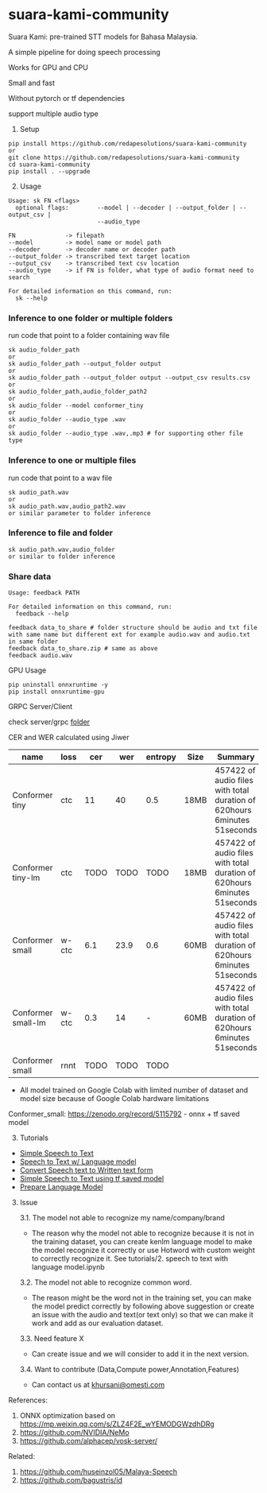 # suara-kami-community

Suara Kami: pre-trained STT models for Bahasa Malaysia.

A simple pipeline for doing speech processing

Works for GPU and CPU

Small and fast

Without pytorch or tf dependencies

support multiple audio type

1. Setup

```
pip install https://github.com/redapesolutions/suara-kami-community
or
git clone https://github.com/redapesolutions/suara-kami-community
cd suara-kami-community
pip install . --upgrade
```

2. Usage

```
Usage: sk FN <flags>
  optional flags:        --model | --decoder | --output_folder | --output_csv |
                         --audio_type

FN              -> filepath
--model         -> model name or model path
--decoder       -> decoder name or decoder path
--output_folder -> transcribed text target location
--output_csv    -> transcribed text csv location
--audio_type    -> if FN is folder, what type of audio format need to search

For detailed information on this command, run:
  sk --help
```

### Inference to one folder or multiple folders
run code that point to a folder containing wav file
```
sk audio_folder_path
or
sk audio_folder_path --output_folder output
or
sk audio_folder_path --output_folder output --output_csv results.csv
or 
sk audio_folder_path,audio_folder_path2
or
sk audio_folder --model conformer_tiny
or
sk audio_folder --audio_type .wav
or
sk audio_folder --audio_type .wav,.mp3 # for supporting other file type
```

### Inference to one or multiple files
run code that point to a wav file
```
sk audio_path.wav
or
sk audio_path.wav,audio_path2.wav
or similar parameter to folder inference
```

### Inference to file and folder
```
sk audio_path.wav,audio_folder
or similar to folder inference
```

### Share data
```
Usage: feedback PATH

For detailed information on this command, run:
  feedback --help
```
```
feedback data_to_share # folder structure should be audio and txt file with same name but different ext for example audio.wav and audio.txt in same folder
feedback data_to_share.zip # same as above
feedback audio.wav
```

GPU Usage

```
pip uninstall onnxruntime -y
pip install onnxruntime-gpu
```

GRPC Server/Client

check server/grpc [folder]("./server/grpc")

CER and WER calculated using Jiwer

| name               | loss  | cer | wer  | entropy |  Size  | Summary                                                                  |
| ------------------ | ----- | --- | ---- | ------- |  ----  | ------------------------------------------------------------------------ |
| Conformer tiny     | ctc   | 11  | 40   | 0.5     |  18MB  | 457422 of audio files with total duration of 620hours 6minutes 51seconds |
| Conformer tiny-lm     | ctc   | TODO  | TODO   | TODO     |  18MB  | 457422 of audio files with total duration of 620hours 6minutes 51seconds |
| Conformer small    | w-ctc | 6.1 | 23.9 | 0.6     |  60MB  | 457422 of audio files with total duration of 620hours 6minutes 51seconds |
| Conformer small-lm | w-ctc | 0.3 | 14   | -       |  60MB  | 457422 of audio files with total duration of 620hours 6minutes 51seconds |
| Conformer small    | rnnt  | TODO| TODO | TODO    |        |                                                                          |

* All model trained on Google Colab with limited number of dataset and model size because of Google Colab hardware limitations

Conformer_small: https://zenodo.org/record/5115792 - onnx + tf saved model

3. Tutorials

- [Simple Speech to Text](./tutorials/1.speech_to_text.ipynb)
- [Speech to Text w/ Language model](./tutorials/2.speech_to_text_with_language_model.ipynb)
- [Convert Speech text to Written text form](./tutorials/3.normalize_text.ipynb)
- [Simple Speech to Text using tf saved model](./tutorials/4.tensorflow_inference.ipynb)
- [Prepare Language Model](https://github.com/huseinzol05/malaya-speech/blob/b44d08a225ce9ea6881527cd66018453feb1ace4/pretrained-model/stt/prepare-lm/README.md#L10)

3. Issue

    3.1. The model not able to recognize my name/company/brand
    - The reason why the model not able to recognize because it is not in the training dataset, you can create kenlm language model to make the model recognize it correctly or use Hotword with custom weight to correctly recognize it. See tutorials/2. speech to text with language model.ipynb

    3.2. The model not able to recognize common word.
    - The reason might be the word not in the training set, you can make the model predict correctly by following above suggestion or create an issue with the audio and text(or text only) so that we can make it work and add as our evaluation dataset.

    3.3. Need feature X
    - Can create issue and we will consider to add it in the next version.

    3.4. Want to contribute (Data,Compute power,Annotation,Features)
    - Can contact us at khursani@omesti.com
     
References:

1. ONNX optimization based on https://mp.weixin.qq.com/s/ZLZ4F2E_wYEMODGWzdhDRg
2. https://github.com/NVIDIA/NeMo
3. https://github.com/alphacep/vosk-server/

Related:

1. https://github.com/huseinzol05/Malaya-Speech
2. https://github.com/bagustris/id